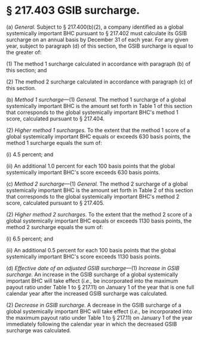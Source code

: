 # § 217.403   GSIB surcharge.

(a) *General.* Subject to § 217.400(b)(2), a company identified as a global systemically important BHC pursuant to § 217.402 must calculate its GSIB surcharge on an annual basis by December 31 of each year. For any given year, subject to paragraph (d) of this section, the GSIB surcharge is equal to the greater of:


(1) The method 1 surcharge calculated in accordance with paragraph (b) of this section; and


(2) The method 2 surcharge calculated in accordance with paragraph (c) of this section.


(b) *Method 1 surcharge*—(1) *General.* The method 1 surcharge of a global systemically important BHC is the amount set forth in Table 1 of this section that corresponds to the global systemically important BHC's method 1 score, calculated pursuant to § 217.404.


(2) *Higher method 1 surcharges.* To the extent that the method 1 score of a global systemically important BHC equals or exceeds 630 basis points, the method 1 surcharge equals the sum of:


(i) 4.5 percent; and


(ii) An additional 1.0 percent for each 100 basis points that the global systemically important BHC's score exceeds 630 basis points.


(c) *Method 2 surcharge*—(1) *General.* The method 2 surcharge of a global systemically important BHC is the amount set forth in Table 2 of this section that corresponds to the global systemically important BHC's method 2 score, calculated pursuant to § 217.405.


(2) *Higher method 2 surcharges.* To the extent that the method 2 score of a global systemically important BHC equals or exceeds 1130 basis points, the method 2 surcharge equals the sum of:


(i) 6.5 percent; and


(ii) An additional 0.5 percent for each 100 basis points that the global systemically important BHC's score exceeds 1130 basis points.


(d) *Effective date of an adjusted GSIB surcharge*—(1) *Increase in GSIB surcharge.* An increase in the GSIB surcharge of a global systemically important BHC will take effect (*i.e.,* be incorporated into the maximum payout ratio under Table 1 to § 217.11) on January 1 of the year that is one full calendar year after the increased GSIB surcharge was calculated.


(2) *Decrease in GSIB surcharge.* A decrease in the GSIB surcharge of a global systemically important BHC will take effect (*i.e.,* be incorporated into the maximum payout ratio under Table 1 to § 217.11) on January 1 of the year immediately following the calendar year in which the decreased GSIB surcharge was calculated.




